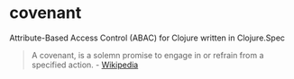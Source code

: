 # covenant
Attribute-Based Access Control (ABAC) for Clojure written in Clojure.Spec

> A covenant, is a solemn promise to engage in or refrain from a specified action. - [Wikipedia](https://en.wikipedia.org/wiki/Covenant_(law))

